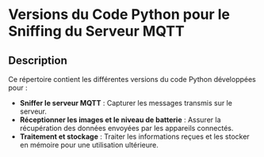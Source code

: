 # Versions du Code Python pour le Sniffing du Serveur MQTT

## Description

Ce répertoire contient les différentes versions du code Python développées pour :  
- **Sniffer le serveur MQTT** : Capturer les messages transmis sur le serveur.  
- **Réceptionner les images et le niveau de batterie** : Assurer la récupération des données envoyées par les appareils connectés.  
- **Traitement et stockage** : Traiter les informations reçues et les stocker en mémoire pour une utilisation ultérieure.  

